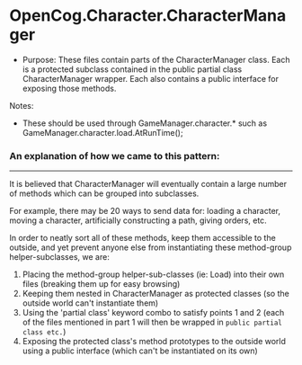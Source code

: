
# OpenCog.Character.CharacterManager  

* Purpose: These files contain parts of the CharacterManager class. Each is a protected subclass contained in the public partial class CharacterManager wrapper. Each also contains a public interface for exposing those methods.

Notes:  

* These should be used through GameManager.character.* such as GameManager.character.load.AtRunTime();  



### An explanation of how we came to this pattern:
----------------------------------
It is believed that CharacterManager will eventually contain a large number of methods which can be grouped into subclasses. 

For example, there may be 20 ways to send data for: loading a character, moving a character, artificially constructing a path, giving orders, etc. 

In order to neatly sort all of these methods, keep them accessible to the outside, and yet prevent anyone else from instantiating these method-group helper-subclasses, we are:

1. Placing the method-group helper-sub-classes (ie: Load) into their own files (breaking them up for easy browsing)
2. Keeping them nested in CharacterManager as protected classes (so the outside world can't instantiate them)
3. Using the 'partial class' keyword combo to satisfy points 1 and 2 (each of the files mentioned in part 1 will then be wrapped in `public partial class etc.`)
4. Exposing the protected class's method prototypes to the outside world using a public interface (which can't be instantiated on its own)


